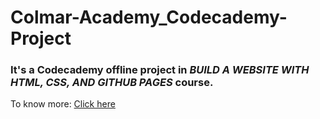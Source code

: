 # Colmar-Academy_Codecademy-Project
### It's a Codecademy offline project in _BUILD A WEBSITE WITH HTML, CSS, AND GITHUB PAGES_ course.
To know more: [Click here](https://www.codecademy.com/paths/learn-how-to-build-websites/tracks/learn-how-to-build-websites-capstone-project/modules/colmar-academy/projects/colmar-academy)
